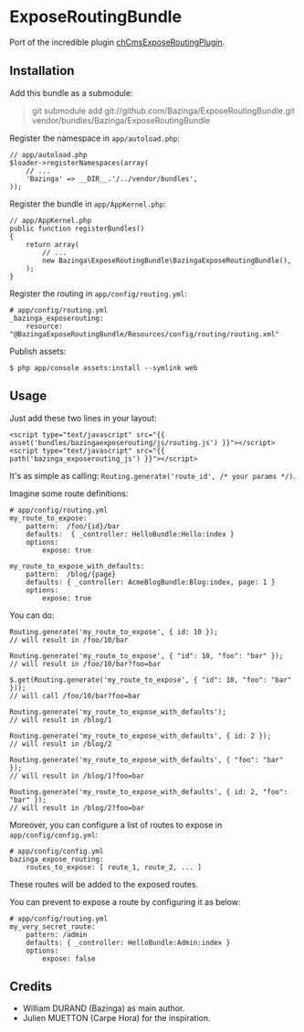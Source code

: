ExposeRoutingBundle
===================

Port of the incredible plugin [chCmsExposeRoutingPlugin](https://github.com/themouette/chCmsExposeRoutingPlugin).

Installation
------------

Add this bundle as a submodule:

> git submodule add git://github.com/Bazinga/ExposeRoutingBundle.git vendor/bundles/Bazinga/ExposeRoutingBundle

Register the namespace in `app/autoload.php`:

    // app/autoload.php
    $loader->registerNamespaces(array(
        // ...
        'Bazinga' => __DIR__.'/../vendor/bundles',
    ));

Register the bundle in `app/AppKernel.php`:

    // app/AppKernel.php
    public function registerBundles()
    {
        return array(
            // ...
            new Bazinga\ExposeRoutingBundle\BazingaExposeRoutingBundle(),
        );
    }

Register the routing in `app/config/routing.yml`:

    # app/config/routing.yml
    _bazinga_exposerouting:
        resource: "@BazingaExposeRoutingBundle/Resources/config/routing/routing.xml"

Publish assets:

    $ php app/console assets:install --symlink web


Usage
-----

Just add these two lines in your layout:

    <script type="text/javascript" src="{{ asset('bundles/bazingaexposerouting/js/routing.js') }}"></script>
    <script type="text/javascript" src="{{ path('bazinga_exposerouting_js') }}"></script>


It's as simple as calling: `Routing.generate('route_id', /* your params */)`.

Imagine some route definitions:

    # app/config/routing.yml
    my_route_to_expose:
        pattern:  /foo/{id}/bar
        defaults:  { _controller: HelloBundle:Hello:index }
        options:
            expose: true

    my_route_to_expose_with_defaults:
        pattern:  /blog/{page}
        defaults: { _controller: AcmeBlogBundle:Blog:index, page: 1 }
        options:
            expose: true

You can do:

    Routing.generate('my_route_to_expose', { id: 10 });
    // will result in /foo/10/bar

    Routing.generate('my_route_to_expose', { "id": 10, "foo": "bar" });
    // will result in /foo/10/bar?foo=bar

    $.get(Routing.generate('my_route_to_expose', { "id": 10, "foo": "bar" }));
    // will call /foo/10/bar?foo=bar

    Routing.generate('my_route_to_expose_with_defaults');
    // will result in /blog/1

    Routing.generate('my_route_to_expose_with_defaults', { id: 2 });
    // will result in /blog/2

    Routing.generate('my_route_to_expose_with_defaults', { "foo": "bar" });
    // will result in /blog/1?foo=bar

    Routing.generate('my_route_to_expose_with_defaults', { id: 2, "foo": "bar" });
    // will result in /blog/2?foo=bar


Moreover, you can configure a list of routes to expose in `app/config/config.yml`:

    # app/config/config.yml
    bazinga_expose_routing:
        routes_to_expose: [ route_1, route_2, ... ]

These routes will be added to the exposed routes.

You can prevent to expose a route by configuring it as below:

    # app/config/routing.yml
    my_very_secret_route:
        pattern: /admin
        defaults: { _controller: HelloBundle:Admin:index }
        options:
            expose: false


Credits
-------

* William DURAND (Bazinga) as main author.
* Julien MUETTON (Carpe Hora) for the inspiration.
